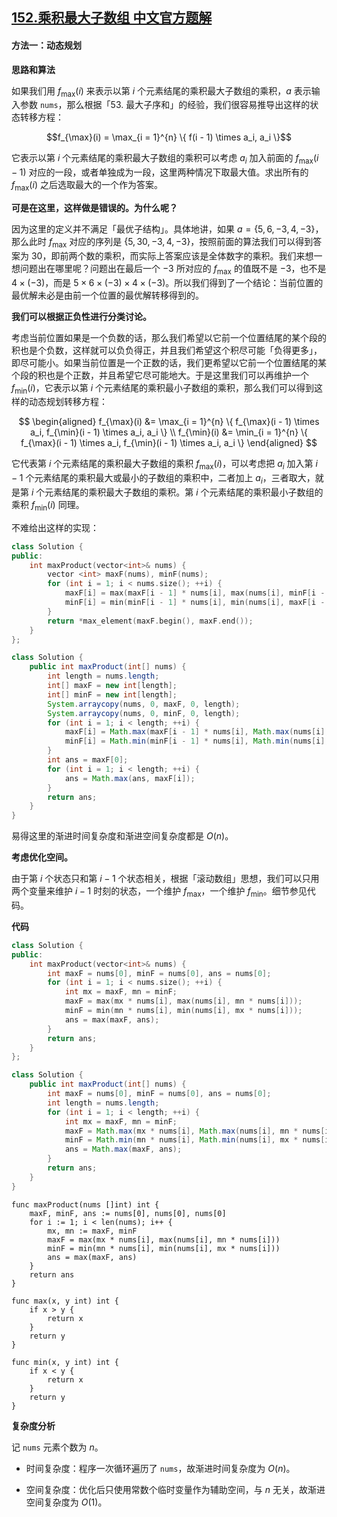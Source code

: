 ## [152.乘积最大子数组 中文官方题解](https://leetcode.cn/problems/maximum-product-subarray/solutions/100000/cheng-ji-zui-da-zi-shu-zu-by-leetcode-solution)
#### 方法一：动态规划

**思路和算法**

如果我们用 $f_{\max}(i)$ 来表示以第 $i$ 个元素结尾的乘积最大子数组的乘积，$a$ 表示输入参数 `nums`，那么根据「53. 最大子序和」的经验，我们很容易推导出这样的状态转移方程：

$$f_{\max}(i) = \max_{i = 1}^{n} \{ f(i - 1) \times a_i, a_i \}$$

它表示以第 $i$ 个元素结尾的乘积最大子数组的乘积可以考虑 $a_i$ 加入前面的 $f_{\max}(i - 1)$ 对应的一段，或者单独成为一段，这里两种情况下取最大值。求出所有的 $f_{\max}(i)$ 之后选取最大的一个作为答案。

**可是在这里，这样做是错误的。为什么呢？**

因为这里的定义并不满足「最优子结构」。具体地讲，如果 $a = \{ 5, 6, -3, 4, -3 \}$，那么此时 $f_{\max}$ 对应的序列是 $\{ 5, 30, -3, 4, -3 \}$，按照前面的算法我们可以得到答案为 $30$，即前两个数的乘积，而实际上答案应该是全体数字的乘积。我们来想一想问题出在哪里呢？问题出在最后一个 $-3$ 所对应的 $f_{\max}$ 的值既不是 $-3$，也不是 $4 \times (-3)$，而是 $5 \times 6 \times (-3) \times 4 \times (-3)$。所以我们得到了一个结论：当前位置的最优解未必是由前一个位置的最优解转移得到的。

**我们可以根据正负性进行分类讨论。**

考虑当前位置如果是一个负数的话，那么我们希望以它前一个位置结尾的某个段的积也是个负数，这样就可以负负得正，并且我们希望这个积尽可能「负得更多」，即尽可能小。如果当前位置是一个正数的话，我们更希望以它前一个位置结尾的某个段的积也是个正数，并且希望它尽可能地大。于是这里我们可以再维护一个 $f_{\min}(i)$，它表示以第 $i$ 个元素结尾的乘积最小子数组的乘积，那么我们可以得到这样的动态规划转移方程：

$$
    \begin{aligned}
        f_{\max}(i) &= \max_{i = 1}^{n} \{ f_{\max}(i - 1) \times a_i, f_{\min}(i - 1) \times a_i, a_i \} \\
        f_{\min}(i) &= \min_{i = 1}^{n} \{ f_{\max}(i - 1) \times a_i, f_{\min}(i - 1) \times a_i, a_i \}
    \end{aligned} 
$$

它代表第 $i$ 个元素结尾的乘积最大子数组的乘积 $f_{\max}(i)$，可以考虑把 $a_i$ 加入第 $i - 1$ 个元素结尾的乘积最大或最小的子数组的乘积中，二者加上 $a_i$，三者取大，就是第 $i$ 个元素结尾的乘积最大子数组的乘积。第 $i$ 个元素结尾的乘积最小子数组的乘积 $f_{\min}(i)$ 同理。

不难给出这样的实现：

```cpp [sample-C++]
class Solution {
public:
    int maxProduct(vector<int>& nums) {
        vector <int> maxF(nums), minF(nums);
        for (int i = 1; i < nums.size(); ++i) {
            maxF[i] = max(maxF[i - 1] * nums[i], max(nums[i], minF[i - 1] * nums[i]));
            minF[i] = min(minF[i - 1] * nums[i], min(nums[i], maxF[i - 1] * nums[i]));
        }
        return *max_element(maxF.begin(), maxF.end());
    }
};
```

```Java [sample-Java]
class Solution {
    public int maxProduct(int[] nums) {
        int length = nums.length;
        int[] maxF = new int[length];
        int[] minF = new int[length];
        System.arraycopy(nums, 0, maxF, 0, length);
        System.arraycopy(nums, 0, minF, 0, length);
        for (int i = 1; i < length; ++i) {
            maxF[i] = Math.max(maxF[i - 1] * nums[i], Math.max(nums[i], minF[i - 1] * nums[i]));
            minF[i] = Math.min(minF[i - 1] * nums[i], Math.min(nums[i], maxF[i - 1] * nums[i]));
        }
        int ans = maxF[0];
        for (int i = 1; i < length; ++i) {
            ans = Math.max(ans, maxF[i]);
        }
        return ans;
    }
}
```

易得这里的渐进时间复杂度和渐进空间复杂度都是 $O(n)$。

**考虑优化空间。** 

由于第 $i$ 个状态只和第 $i - 1$ 个状态相关，根据「滚动数组」思想，我们可以只用两个变量来维护 $i - 1$ 时刻的状态，一个维护 $f_{\max}$，一个维护 $f_{\min}$。细节参见代码。

**代码**

```cpp [sol1-C++]
class Solution {
public:
    int maxProduct(vector<int>& nums) {
        int maxF = nums[0], minF = nums[0], ans = nums[0];
        for (int i = 1; i < nums.size(); ++i) {
            int mx = maxF, mn = minF;
            maxF = max(mx * nums[i], max(nums[i], mn * nums[i]));
            minF = min(mn * nums[i], min(nums[i], mx * nums[i]));
            ans = max(maxF, ans);
        }
        return ans;
    }
};
```

```Java [sol1-Java]
class Solution {
    public int maxProduct(int[] nums) {
        int maxF = nums[0], minF = nums[0], ans = nums[0];
        int length = nums.length;
        for (int i = 1; i < length; ++i) {
            int mx = maxF, mn = minF;
            maxF = Math.max(mx * nums[i], Math.max(nums[i], mn * nums[i]));
            minF = Math.min(mn * nums[i], Math.min(nums[i], mx * nums[i]));
            ans = Math.max(maxF, ans);
        }
        return ans;
    }
}
```

```golang [sol1-Golang]
func maxProduct(nums []int) int {
    maxF, minF, ans := nums[0], nums[0], nums[0]
    for i := 1; i < len(nums); i++ {
        mx, mn := maxF, minF
        maxF = max(mx * nums[i], max(nums[i], mn * nums[i]))
        minF = min(mn * nums[i], min(nums[i], mx * nums[i]))
        ans = max(maxF, ans)
    }
    return ans
}

func max(x, y int) int {
    if x > y {
        return x
    }
    return y
}

func min(x, y int) int {
    if x < y {
        return x
    }
    return y
}
```

**复杂度分析**

记 `nums` 元素个数为 $n$。

+ 时间复杂度：程序一次循环遍历了 `nums`，故渐进时间复杂度为 $O(n)$。

+ 空间复杂度：优化后只使用常数个临时变量作为辅助空间，与 $n$ 无关，故渐进空间复杂度为 $O(1)$。